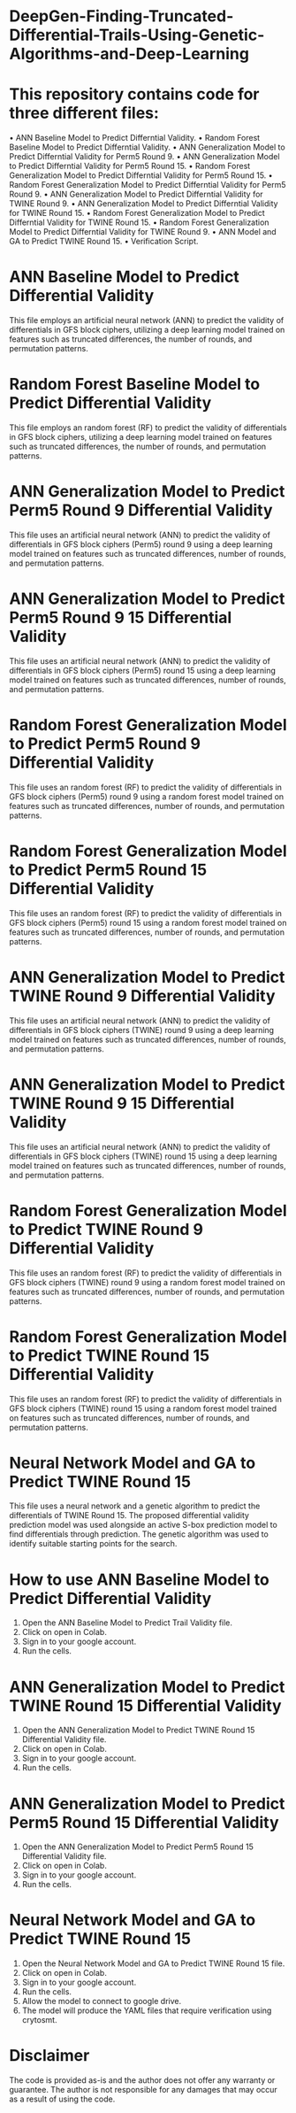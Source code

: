 # DeepGen-Finding-Truncated-Differential-Trails-Using-Genetic-Algorithms-and-Deep-Learning
# This repository contains code for three different files:
  •	ANN Baseline Model to Predict Differntial Validity.
  •	Random Forest Baseline Model to Predict Differntial Validity.
  •	ANN Generalization Model to Predict Differntial Validity for Perm5 Round 9.
  •	ANN Generalization Model to Predict Differntial Validity for Perm5 Round 15.
  •	Random Forest Generalization Model to Predict Differntial Validity for Perm5 Round 15.
  •	Random Forest Generalization Model to Predict Differntial Validity for Perm5 Round 9.
  •	ANN Generalization Model to Predict Differntial Validity for TWINE Round 9.
  •	ANN Generalization Model to Predict Differntial Validity for TWINE Round 15.
  •	Random Forest Generalization Model to Predict Differntial Validity for TWINE Round 15.
  •	Random Forest Generalization Model to Predict Differntial Validity for TWINE Round 9.
  •	ANN Model and GA to Predict TWINE Round 15.
  •	Verification Script.
# ANN Baseline Model to Predict Differential Validity
  This file employs an artificial neural network (ANN) to predict the validity of differentials in GFS block ciphers, utilizing a deep learning model trained on features such as truncated differences, the number of rounds, and permutation patterns.
# Random Forest Baseline Model to Predict Differential Validity
  This file employs an random forest (RF) to predict the validity of differentials in GFS block ciphers, utilizing a deep learning model trained on features such as truncated differences, the number of rounds, and permutation patterns.
# ANN Generalization Model to Predict Perm5 Round 9 Differential Validity
  This file uses an artificial neural network (ANN) to predict the validity of differentials in GFS block ciphers (Perm5) round 9 using a deep learning model trained on features such as truncated differences, number of rounds, and permutation patterns.
# ANN Generalization Model to Predict Perm5 Round 9 15 Differential Validity
  This file uses an artificial neural network (ANN) to predict the validity of differentials in GFS block ciphers (Perm5) round 15 using a deep learning model trained on features such as truncated differences, number of rounds, and permutation patterns.
# Random Forest Generalization Model to Predict Perm5 Round 9 Differential Validity
  This file uses an random forest (RF) to predict the validity of differentials in GFS block ciphers (Perm5) round 9 using a random forest model trained on features such as truncated differences, number of rounds, and permutation patterns.
# Random Forest Generalization Model to Predict Perm5 Round 15 Differential Validity
  This file uses an random forest (RF) to predict the validity of differentials in GFS block ciphers (Perm5) round 15 using a random forest model trained on features such as truncated differences, number of rounds, and permutation patterns.
# ANN Generalization Model to Predict TWINE Round 9 Differential Validity
  This file uses an artificial neural network (ANN) to predict the validity of differentials in GFS block ciphers (TWINE) round 9 using a deep learning model trained on features such as truncated differences, number of rounds, and permutation patterns.
# ANN Generalization Model to Predict TWINE Round 9 15 Differential Validity
  This file uses an artificial neural network (ANN) to predict the validity of differentials in GFS block ciphers (TWINE) round 15 using a deep learning model trained on features such as truncated differences, number of rounds, and permutation patterns.
# Random Forest Generalization Model to Predict TWINE Round 9 Differential Validity
  This file uses an random forest (RF) to predict the validity of differentials in GFS block ciphers (TWINE) round 9 using a random forest model trained on features such as truncated differences, number of rounds, and permutation patterns.
# Random Forest Generalization Model to Predict TWINE Round 15 Differential Validity
  This file uses an random forest (RF) to predict the validity of differentials in GFS block ciphers (TWINE) round 15 using a random forest model trained on features such as truncated differences, number of rounds, and permutation patterns.
# Neural Network Model and GA to Predict TWINE Round 15
  This file uses a neural network and a genetic algorithm to predict the differentials of TWINE Round 15. The proposed differential validity prediction model was used alongside an active S-box prediction model to find differentials through prediction. The genetic algorithm was used to identify suitable starting points for the search.

  
# How to use ANN Baseline Model to Predict Differential Validity
  1.  Open the ANN Baseline Model to Predict Trail Validity file.
  2.  Click on open in Colab.
  3.  Sign in to your google account.
  4.	Run the cells.
# ANN Generalization Model to Predict TWINE Round 15 Differential Validity
  1.  Open the ANN Generalization Model to Predict TWINE Round 15 Differential Validity file.
  2.  Click on open in Colab.
  3.  Sign in to your google account.
  4.	Run the cells.
# ANN Generalization Model to Predict Perm5 Round 15 Differential Validity
  1.  Open the ANN Generalization Model to Predict Perm5 Round 15 Differential Validity file.
  2.  Click on open in Colab.
  3.  Sign in to your google account.
  4.	Run the cells.
# Neural Network Model and GA to Predict TWINE Round 15
  1.  Open the Neural Network Model and GA to Predict TWINE Round 15 file.
  2.  Click on open in Colab.
  3.  Sign in to your google account.
  4.	Run the cells.
  5.	Allow the model to connect to google drive.
  6.	The model will produce the YAML files that require verification using crytosmt.
# Disclaimer
  The code is provided as-is and the author does not offer any warranty or guarantee. The author is not responsible for any damages that may occur as a result of using the code.

